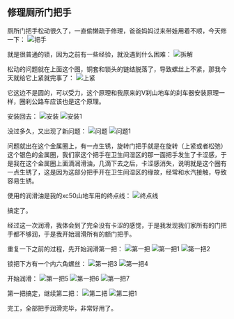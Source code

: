 ## 修理厕所门把手
厕所门把手松动很久了，一直偷懒疏于修理，爸爸妈妈过来带娃用着不顺，今天修一下：
![把手](../images/3-维修家具/03-修理厕所门把手/把手.webp)

就是很普通的锁，因为之前有一些经验，就没遇到什么困难：
![拆解](../images/3-维修家具/03-修理厕所门把手/拆解.webp)

松动的问题就在上面这个图，铜套和锁头的链结脱落了，导致螺丝上不紧，那我今天就给它上紧就完事了：
![上紧](../images/3-维修家具/03-修理厕所门把手/上紧.webp)

它这边不是圆的，可以受力，这个原理和我原来的V刹山地车的刹车器安装原理一样，圈刹公路车应该也是这个原理。

安装回去：
![安装](../images/3-维修家具/03-修理厕所门把手/安装.webp)
![安装1](../images/3-维修家具/03-修理厕所门把手/安装1.webp)

没过多久，又出现了新问题：
![问题](../images/3-维修家具/03-修理厕所门把手/问题.webp)
![问题1](../images/3-维修家具/03-修理厕所门把手/问题1.webp)

问题就出在这个金属圈上，有一点生锈，旋转门把手就是在旋转（上紧或者松弛）这个银色的金属圈，我们家这个把手在卫生间湿区的那一面把手发生了卡涩感，于是我在这个金属圈上面滴润滑油，几滴下去之后，卡涩感消失，说明就是这个圈有一点生锈了，这是因为这部分把手开在卫生间湿区的缘故，经常和水汽接触，导致容易生锈。

使用的润滑油是我的xc50山地车用的终点线：
![终点线](../images/3-维修家具/03-修理厕所门把手/终点线.webp)

搞定了。

经过这一次润滑，我体会到了完全没有卡涩的感觉，于是我发现我们家所有的门把手都不够润，于是我开始润滑所有的额门把手。

重复一下之前的过程，先开始润滑第一把：
![第一把](../images/3-维修家具/03-修理厕所门把手/第一把.webp)
![第一把1](../images/3-维修家具/03-修理厕所门把手/第一把1.webp)
![第一把2](../images/3-维修家具/03-修理厕所门把手/第一把2.webp)

锁把下方有一个内六角螺丝：
![第一把3](../images/3-维修家具/03-修理厕所门把手/第一把3.webp)
![第一把4](../images/3-维修家具/03-修理厕所门把手/第一把4.webp)

开始润滑：
![第一把5](../images/3-维修家具/03-修理厕所门把手/第一把5.webp)
![第一把6](../images/3-维修家具/03-修理厕所门把手/第一把6.webp)
![第一把7](../images/3-维修家具/03-修理厕所门把手/第一把7.webp)

第一把搞定，继续第二把：
![第二把](../images/3-维修家具/03-修理厕所门把手/第二把.webp)
![第二把1](../images/3-维修家具/03-修理厕所门把手/第二把1.webp)

完工，全部把手润滑完毕，非常好用了。